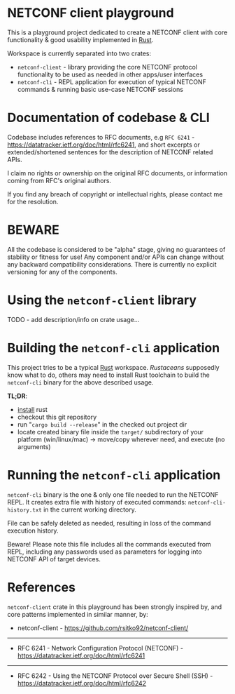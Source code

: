 # NETCONF client playground

This is a playground project dedicated to create a NETCONF client with core functionality & good usability implemented in [Rust](https://www.rust-lang.org/).

Workspace is currently separated into two crates:
- `netconf-client` - library providing the core NETCONF protocol functionality to be used as needed in other apps/user interfaces
- `netconf-cli` - REPL application for execution of typical NETCONF commands & running basic use-case NETCONF sessions

# Documentation of codebase & CLI

Codebase includes references to RFC documents, e.g `RFC 6241` - https://datatracker.ietf.org/doc/html/rfc6241, and short excerpts or extended/shortened sentences for the description of NETCONF related APIs.

I claim no rights or ownership on the original RFC documents, or information coming from RFC's original authors.

If you find any breach of copyright or intellectual rights, please contact me for the resolution.

# BEWARE

All the codebase is considered to be "alpha" stage, giving no guarantees of stability or fitness for use!
Any component and/or APIs can change without any backward compatibility considerations.
There is currently no explicit versioning for any of the components.

# Using the `netconf-client` library

TODO - add description/info on crate usage...

# Building the `netconf-cli` application

This project tries to be a typical [Rust](https://www.rust-lang.org/) workspace. *Rustaceans* supposedly know what to do, others may need to install Rust toolchain to build the `netconf-cli` binary for the above described usage.

**TL;DR**:
- [install](https://www.rust-lang.org/tools/install) rust
- checkout this git repository
- run "`cargo build --release`" in the checked out project dir
- locate created binary file inside the `target/` subdirectory of your platform (win/linux/mac) -> move/copy wherever need, and execute (no arguments)

# Running the `netconf-cli` application

`netconf-cli` binary is the one & only one file needed to run the NETCONF REPL.
It creates extra file with history of executed commands: `netconf-cli-history.txt` in the current working directory.

File can be safely deleted as needed, resulting in loss of the command execution history.

Beware! Please note this file includes all the commands executed from REPL, including any passwords used as parameters for logging into NETCONF API of target devices.

# References

`netconf-client` crate in this playground has been strongly inspired by, and core patterns implemented in similar manner, by:
- netconf-client - https://github.com/rsitko92/netconf-client/

---
- RFC 6241 - Network Configuration Protocol (NETCONF) - https://datatracker.ietf.org/doc/html/rfc6241
---
- RFC 6242 - Using the NETCONF Protocol over Secure Shell (SSH) - https://datatracker.ietf.org/doc/html/rfc6242
